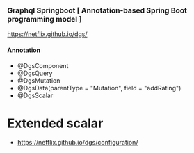 ### Graphql Springboot [ Annotation-based Spring Boot programming model ]

https://netflix.github.io/dgs/

#### Annotation
- @DgsComponent
- @DgsQuery
- @DgsMutation
- @DgsData(parentType = "Mutation", field = "addRating")
- @DgsScalar

# Extended scalar
- https://netflix.github.io/dgs/configuration/






